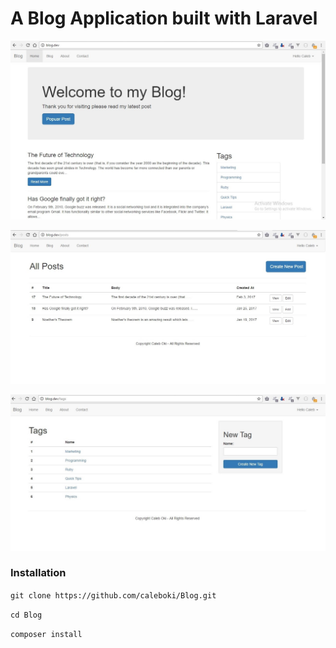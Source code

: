 # A Blog Application built with Laravel


![alt tag](https://github.com/caleboki/Blog/raw/master/Blog.jpg)

![alt tag](https://github.com/caleboki/Blog/raw/master/Blog_post.jpg)

![alt tag](https://github.com/caleboki/Blog/raw/master/Blog_tag.jpg)

### Installation
`git clone https://github.com/caleboki/Blog.git`

`cd Blog`

`composer install`
